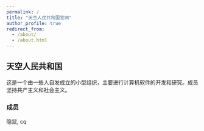 ```yaml
---
permalink: /
title: "天空人民共和国官网"
author_profile: true
redirect_from: 
  - /about/
  - /about.html
---
```


## 天空人民共和国
  这是一个由一些人自发成立的小型组织，主要进行计算机软件的开发和研究。成员坚持共产主义和社会主义。
### 成员
  隐鼠, cq
